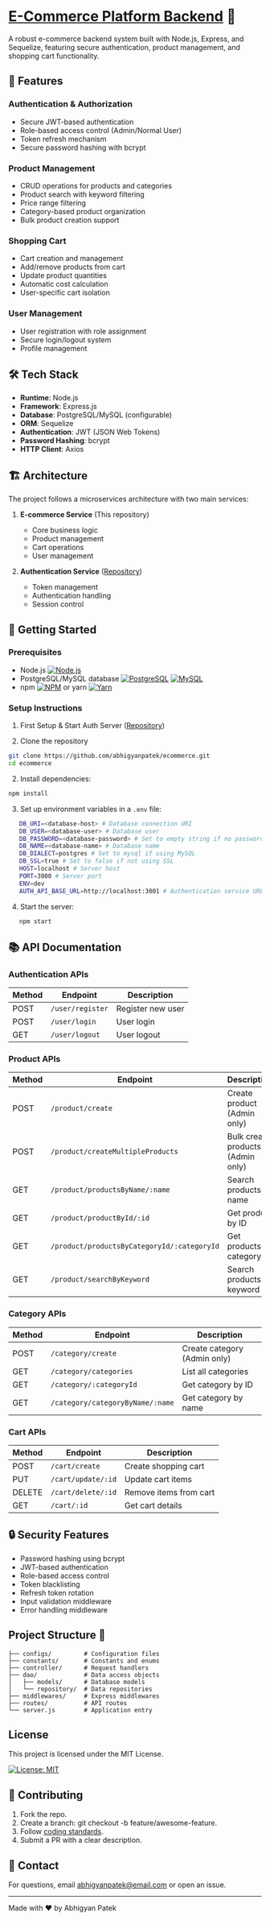 # [E-Commerce Platform Backend](https://ecommerce-qpsw.onrender.com/) 🛒

A robust e-commerce backend system built with Node.js, Express, and Sequelize, featuring secure authentication, product management, and shopping cart functionality.

## 🌟 Features

### Authentication & Authorization
- Secure JWT-based authentication
- Role-based access control (Admin/Normal User)
- Token refresh mechanism
- Secure password hashing with bcrypt

### Product Management
- CRUD operations for products and categories
- Product search with keyword filtering
- Price range filtering
- Category-based product organization
- Bulk product creation support

### Shopping Cart
- Cart creation and management
- Add/remove products from cart
- Update product quantities
- Automatic cost calculation
- User-specific cart isolation

### User Management
- User registration with role assignment
- Secure login/logout system
- Profile management

## 🛠 Tech Stack

- **Runtime**: Node.js
- **Framework**: Express.js
- **Database**: PostgreSQL/MySQL (configurable)
- **ORM**: Sequelize
- **Authentication**: JWT (JSON Web Tokens)
- **Password Hashing**: bcrypt
- **HTTP Client**: Axios

## 🏗 Architecture

The project follows a microservices architecture with two main services:

1. **E-commerce Service** (This repository)
   - Core business logic
   - Product management
   - Cart operations
   - User management

2. **Authentication Service** ([Repository](https://github.com/abhigyanpatek/auth-server
))
   - Token management
   - Authentication handling
   - Session control

## 🚀 Getting Started

### Prerequisites
- Node.js [![Node.js](https://img.shields.io/badge/Node.js-43853D?style=flat&logo=node.js&logoColor=white)](https://nodejs.org/)
- PostgreSQL/MySQL database [![PostgreSQL](https://img.shields.io/badge/PostgreSQL-316192?style=flat&logo=postgresql&logoColor=white)](https://www.postgresql.org/) [![MySQL](https://img.shields.io/badge/MySQL-005C84?style=flat&logo=mysql&logoColor=white)](https://www.mysql.com/)
- npm [![NPM](https://img.shields.io/badge/NPM-%23CB3837.svg?style=flat&logo=npm&logoColor=white)](https://www.npmjs.com/) or yarn [![Yarn](https://img.shields.io/badge/Yarn-%232C8EBB.svg?style=flat&logo=yarn&logoColor=white)](https://yarnpkg.com/)

### Setup Instructions

1. First Setup & Start Auth Server  ([Repository](https://github.com/abhigyanpatek/auth-server
))

1. Clone the repository
```bash
git clone https://github.com/abhigyanpatek/ecommerce.git
cd ecommerce
```

2. Install dependencies:
```bash
npm install
```

3. Set up environment variables in a `.env` file:
```bash
   DB_URI=<database-host> # Database connection URI
   DB_USER=<database-user> # Database user
   DB_PASSWORD=<database-password> # Set to empty string if no password
   DB_NAME=<database-name> # Database name
   DB_DIALECT=postgres # Set to mysql if using MySQL
   DB_SSL=true # Set to false if not using SSL
   HOST=localhost # Server host
   PORT=3000 # Server port
   ENV=dev
   AUTH_API_BASE_URL=http://localhost:3001 # Authentication service URL
```
4. Start the server: 
```bash 
   npm start
```


## 📚 API Documentation

### Authentication APIs

| Method | Endpoint | Description |
|--------|----------|-------------|
| POST | `/user/register` | Register new user |
| POST | `/user/login` | User login |
| GET | `/user/logout` | User logout |

### Product APIs

| Method | Endpoint | Description |
|--------|----------|-------------|
| POST | `/product/create` | Create product (Admin only) |
| POST | `/product/createMultipleProducts` | Bulk create products (Admin only) |
| GET | `/product/productsByName/:name` | Search products by name |
| GET | `/product/productById/:id` | Get product by ID |
| GET | `/product/productsByCategoryId/:categoryId` | Get products by category |
| GET | `/product/searchByKeyword` | Search products by keyword |

### Category APIs

| Method | Endpoint | Description |
|--------|----------|-------------|
| POST | `/category/create` | Create category (Admin only) |
| GET | `/category/categories` | List all categories |
| GET | `/category/:categoryId` | Get category by ID |
| GET | `/category/categoryByName/:name` | Get category by name |

### Cart APIs

| Method | Endpoint | Description |
|--------|----------|-------------|
| POST | `/cart/create` | Create shopping cart |
| PUT | `/cart/update/:id` | Update cart items |
| DELETE | `/cart/delete/:id` | Remove items from cart |
| GET | `/cart/:id` | Get cart details |

## 🔒 Security Features

- Password hashing using bcrypt
- JWT-based authentication
- Role-based access control
- Token blacklisting
- Refresh token rotation
- Input validation middleware
- Error handling middleware



## Project Structure 📁

```
├── configs/         # Configuration files
├── constants/       # Constants and enums
├── controller/      # Request handlers
├── dao/             # Data access objects
│   ├── models/      # Database models
│   └── repository/  # Data repositories
├── middlewares/     # Express middlewares
├── routes/          # API routes
└── server.js        # Application entry
```

## License

This project is licensed under the MIT License.

[![License: MIT](https://img.shields.io/badge/License-MIT-blue.svg)](LICENSE)

## 🤝 Contributing  
1. Fork the repo.  
2. Create a branch: git checkout -b feature/awesome-feature.  
3. Follow [coding standards](CONTRIBUTING.md).  
4. Submit a PR with a clear description.

## 📧 Contact  
For questions, email [abhigyanpatek@email.com](mailto:abhigyanpatek@email.com) or open an issue.

---
Made with ❤️ by Abhigyan Patek
